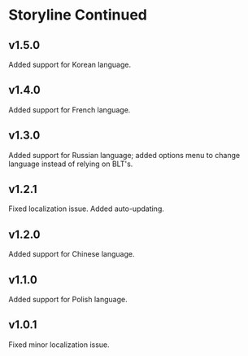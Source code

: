 # Storyline Continued
## v1.5.0
Added support for Korean language.
## v1.4.0
Added support for French language.
## v1.3.0
Added support for Russian language; added options menu to change language instead of relying on BLT's.
## v1.2.1
Fixed localization issue. Added auto-updating.
## v1.2.0
Added support for Chinese language.
## v1.1.0
Added support for Polish language.
## v1.0.1
Fixed minor localization issue.